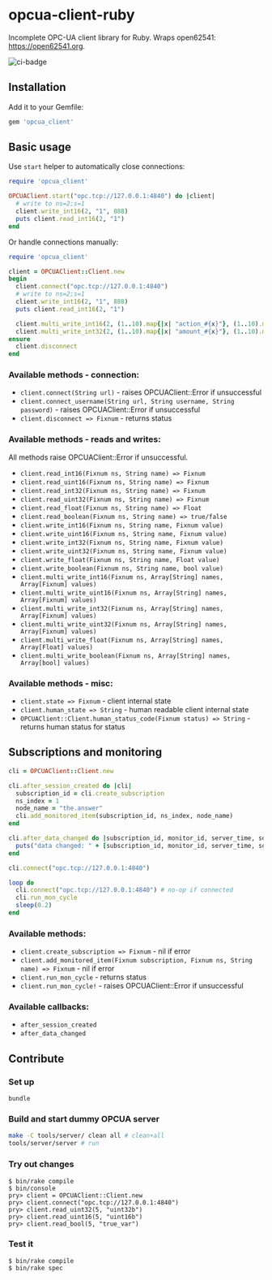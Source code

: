 # opcua-client-ruby

Incomplete OPC-UA client library for Ruby. Wraps open62541: <https://open62541.org>.

![ci-badge](https://github.com/mak-it/opcua-client-ruby/actions/workflows/build.yml/badge.svg)

## Installation

Add it to your Gemfile:

```ruby
gem 'opcua_client'
```

## Basic usage

Use `start` helper to automatically close connections:

```ruby
require 'opcua_client'

OPCUAClient.start("opc.tcp://127.0.0.1:4840") do |client|
  # write to ns=2;s=1
  client.write_int16(2, "1", 888)
  puts client.read_int16(2, "1")
end
```

Or handle connections manually:

```ruby
require 'opcua_client'

client = OPCUAClient::Client.new
begin
  client.connect("opc.tcp://127.0.0.1:4840")
  # write to ns=2;s=1
  client.write_int16(2, "1", 888)
  puts client.read_int16(2, "1")

  client.multi_write_int16(2, (1..10).map{|x| "action_#{x}"}, (1..10).map{|x| x * 10}) # 10x writes
  client.multi_write_int32(2, (1..10).map{|x| "amount_#{x}"}, (1..10).map{|x| x * 10 + 1}) # 10x writes
ensure
  client.disconnect
end
```

### Available methods - connection:

* ```client.connect(String url)``` - raises OPCUAClient::Error if unsuccessful
* ```client.connect_username(String url, String username, String password)``` - raises OPCUAClient::Error if unsuccessful
* ```client.disconnect => Fixnum``` - returns status

### Available methods - reads and writes:

All methods raise OPCUAClient::Error if unsuccessful.

* ```client.read_int16(Fixnum ns, String name) => Fixnum```
* ```client.read_uint16(Fixnum ns, String name) => Fixnum```
* ```client.read_int32(Fixnum ns, String name) => Fixnum```
* ```client.read_uint32(Fixnum ns, String name) => Fixnum```
* ```client.read_float(Fixnum ns, String name) => Float```
* ```client.read_boolean(Fixnum ns, String name) => true/false```
* ```client.write_int16(Fixnum ns, String name, Fixnum value)```
* ```client.write_uint16(Fixnum ns, String name, Fixnum value)```
* ```client.write_int32(Fixnum ns, String name, Fixnum value)```
* ```client.write_uint32(Fixnum ns, String name, Fixnum value)```
* ```client.write_float(Fixnum ns, String name, Float value)```
* ```client.write_boolean(Fixnum ns, String name, bool value)```
* ```client.multi_write_int16(Fixnum ns, Array[String] names, Array[Fixnum] values)```
* ```client.multi_write_uint16(Fixnum ns, Array[String] names, Array[Fixnum] values)```
* ```client.multi_write_int32(Fixnum ns, Array[String] names, Array[Fixnum] values)```
* ```client.multi_write_uint32(Fixnum ns, Array[String] names, Array[Fixnum] values)```
* ```client.multi_write_float(Fixnum ns, Array[String] names, Array[Float] values)```
* ```client.multi_write_boolean(Fixnum ns, Array[String] names, Array[bool] values)```

### Available methods - misc:

* ```client.state => Fixnum``` - client internal state
* ```client.human_state => String``` - human readable client internal state
* ```OPCUAClient::Client.human_status_code(Fixnum status) => String``` - returns human status for status

## Subscriptions and monitoring

```ruby
cli = OPCUAClient::Client.new

cli.after_session_created do |cli|
  subscription_id = cli.create_subscription
  ns_index = 1
  node_name = "the.answer"
  cli.add_monitored_item(subscription_id, ns_index, node_name)
end

cli.after_data_changed do |subscription_id, monitor_id, server_time, source_time, new_value|
  puts("data changed: " + [subscription_id, monitor_id, server_time, source_time, new_value].inspect)
end

cli.connect("opc.tcp://127.0.0.1:4840")

loop do
  cli.connect("opc.tcp://127.0.0.1:4840") # no-op if connected
  cli.run_mon_cycle
  sleep(0.2)
end
```

### Available methods:

* ```client.create_subscription => Fixnum``` - nil if error
* ```client.add_monitored_item(Fixnum subscription, Fixnum ns, String name) => Fixnum``` - nil if error
* ```client.run_mon_cycle``` - returns status
* ```client.run_mon_cycle!``` - raises OPCUAClient::Error if unsuccessful

### Available callbacks:
* ```after_session_created```
* ```after_data_changed```

## Contribute

### Set up

```console
bundle
```

### Build and start dummy OPCUA server

```bash
make -C tools/server/ clean all # clean+all
tools/server/server # run
```

### Try out changes

```console
$ bin/rake compile
$ bin/console
pry> client = OPCUAClient::Client.new
pry> client.connect("opc.tcp://127.0.0.1:4840")
pry> client.read_uint32(5, "uint32b")
pry> client.read_uint16(5, "uint16b")
pry> client.read_bool(5, "true_var")
```

### Test it

```console
$ bin/rake compile
$ bin/rake spec
```
